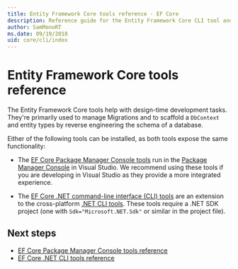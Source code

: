 ```yaml
---
title: Entity Framework Core tools reference - EF Core
description: Reference guide for the Entity Framework Core CLI tool and the Visual Studio Package Manager Console
author: SamMonoRT
ms.date: 09/19/2018
uid: core/cli/index
---
```


# Entity Framework Core tools reference

The Entity Framework Core tools help with design-time development tasks. They're primarily used to manage Migrations and to scaffold a `DbContext` and entity types by reverse engineering the schema of a database.

Either of the following tools can be installed, as both tools expose the same functionality:

* The [EF Core Package Manager Console tools](xref:core/cli/powershell) run in the [Package Manager Console](/nuget/tools/package-manager-console) in Visual Studio. We recommend using these tools if you are developing in Visual Studio as they provide a more integrated experience.

* The [EF Core .NET command-line interface (CLI) tools](xref:core/cli/dotnet) are an extension to the cross-platform [.NET CLI tools](/dotnet/core/tools/). These tools require a .NET SDK project (one with `Sdk="Microsoft.NET.Sdk"` or similar in the project file).

## Next steps

* [EF Core Package Manager Console tools reference](xref:core/cli/powershell)
* [EF Core .NET CLI tools reference](xref:core/cli/dotnet)
